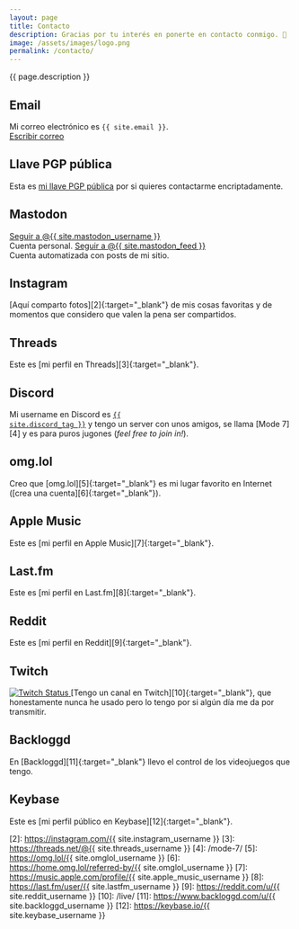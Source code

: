 ```yaml
---
layout: page
title: Contacto
description: Gracias por tu interés en ponerte en contacto conmigo. 🥰
image: /assets/images/logo.png
permalink: /contacto/
---
```


<p class="text-center">{{ page.description }}</p>

## <i class="fa-solid fa-envelope"></i> Email
Mi correo electrónico es <code>{{ site.email }}</code>.<br>
<a href="mailto:{{ site.email }}" class="btn btn-primary btn-sm" data-toggle="tooltip" data-placement="top" title="Escribir correo">
<i class="fa-solid fa-pen-to-square"></i> Escribir correo
</a>

## <i class="fa-solid fa-key"></i> Llave PGP pública
Esta es [mi llave PGP pública][1] por si quieres contactarme encriptadamente.

## <i class="fa-brands fa-mastodon"></i> Mastodon
<a rel="me" href="{{ site.mastodon_url }}" class="btn btn-primary btn-sm" data-toggle="tooltip" data-placement="top" title="Seguir a @{{ site.mastodon_username }} en Mastodon" target="_blank">
<i class="fa-brands fa-mastodon"></i> Seguir a @{{ site.mastodon_username }}
</a>
<br>
Cuenta personal.

<a rel="me" href="https://hachyderm.io/@{{ site.mastodon_feed }}" class="btn btn-primary btn-sm" data-toggle="tooltip" data-placement="top" title="Seguir a @{{ site.mastodon_feed }} en Mastodon" target="_blank">
<i class="fa-brands fa-mastodon"></i> Seguir a @{{ site.mastodon_feed }}
</a>
<br>
Cuenta automatizada con posts de mi sitio.

## <i class="fa-brands fa-instagram"></i> Instagram
[Aquí comparto fotos][2]{:target="_blank"} de mis cosas favoritas y de momentos que considero que valen la pena ser compartidos.

## <i class="fa-brands fa-threads"></i> Threads
Este es [mi perfil en Threads][3]{:target="_blank"}.

## <i class="fa-brands fa-discord"></i> Discord
Mi username en Discord es <a href="{{ site.discord_profile }}" target="_blank"><code>{{ site.discord_tag }}</code></a> y tengo un server con unos amigos, se llama [Mode 7][4] y es para puros jugones (*feel free to join in!*).

## <i class="fa-solid fa-heart"></i> omg.lol
Creo que [omg.lol][5]{:target="_blank"} es mi lugar favorito en Internet ([crea una cuenta][6]{:target="_blank"}).

## <i class="fa-brands fa-itunes-note"></i> Apple Music
Este es [mi perfil en Apple Music][7]{:target="_blank"}.

## <i class="fa-brands fa-lastfm"></i> Last.fm
Este es [mi perfil en Last.fm][8]{:target="_blank"}.

## <i class="fa-brands fa-reddit"></i> Reddit
Este es [mi perfil en Reddit][9]{:target="_blank"}.

## <i class="fa-brands fa-twitch"></i> Twitch
 <a href="https://www.twitch.tv/{{ site.twitch_username }}" target="_blank">
<img class="d-block mb-2" alt="Twitch Status" src="https://img.shields.io/twitch/status/{{ site.twitch_username }}?logo=twitch&logoColor=white&color=6441a5">
</a>
[Tengo un canal en Twitch][10]{:target="_blank"}, que honestamente nunca he usado pero lo tengo por si algún día me da por transmitir.

## <i class="fa-solid fa-gamepad"></i> Backloggd
En [Backloggd][11]{:target="_blank"} llevo el control de los videojuegos que tengo.

## <i class="fa-brands fa-keybase"></i> Keybase
Este es [mi perfil público en Keybase][12]{:target="_blank"}.

[1]: /keys/
[2]: https://instagram.com/{{ site.instagram_username }}
[3]: https://threads.net/@{{ site.threads_username }}
[4]: /mode-7/
[5]: https://omg.lol/{{ site.omglol_username }}
[6]: https://home.omg.lol/referred-by/{{ site.omglol_username }}
[7]: https://music.apple.com/profile/{{ site.apple_music_username }}
[8]: https://last.fm/user/{{ site.lastfm_username }}
[9]: https://reddit.com/u/{{ site.reddit_username }}
[10]: /live/
[11]: https://www.backloggd.com/u/{{ site.backloggd_username }}
[12]: https://keybase.io/{{ site.keybase_username }}